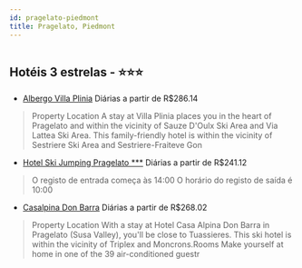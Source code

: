 ```yaml
---
id: pragelato-piedmont
title: Pragelato, Piedmont
---
```


<center><img src="https://assets.cosmos-data.com/7/0eaae37e064863194e87dbff6cfdef9a-ITYINK.jpg" alt="" /></center>


## Hotéis 3 estrelas - ⭐️⭐️⭐️

-    [Albergo Villa Plinia](https://www.hurb.com/hoteis/pragelato/albergo-villa-plinia-JNP-JP944304?cmp=18055) Diárias a partir de R$286.14
   > Property Location A stay at Villa Plinia places you in the heart of Pragelato and within the vicinity of Sauze D&apos;Oulx Ski Area and Via Lattea Ski Area. This family-friendly hotel is within the vicinity of Sestriere Ski Area and Sestriere-Fraiteve Gon
-    [Hotel Ski Jumping Pragelato ***](https://www.hurb.com/hoteis/pragelato/hotel-ski-jumping-pragelato-JNP-JP445777?cmp=18055) Diárias a partir de R$241.12
   > O registo de entrada começa às 14:00 O horário do registo de saída é 10:00
-    [Casalpina Don Barra](https://www.hurb.com/hoteis/pragelato/casalpina-don-barra-JNP-JP461380?cmp=18055) Diárias a partir de R$268.02
   > Property Location With a stay at Hotel Casa Alpina Don Barra in Pragelato (Susa Valley), you&apos;ll be close to Tuassieres.  This ski hotel is within the vicinity of Triplex and Moncrons.Rooms Make yourself at home in one of the 39 air-conditioned guestr
